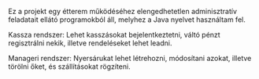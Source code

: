 Ez a projekt egy étterem működéséhez elengedhetetlen adminisztratív feladatait ellátó programokból áll, melyhez a Java nyelvet használtam fel.

Kassza rendszer: Lehet kasszásokat bejelentkeztetni, váltó pénzt regisztrálni nekik, illetve rendeléseket lehet leadni.

Manageri rendszer: Nyersárukat lehet létrehozni, módosítani azokat, illetve törölni őket, és szállításokat rögzíteni.
